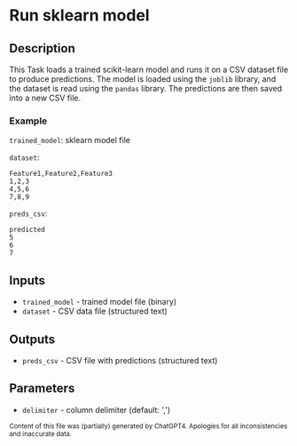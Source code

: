 # Run sklearn model
## Description
This Task loads a trained scikit-learn model and runs it on a CSV dataset file to produce predictions. The model is loaded using the `joblib` library, and the dataset is read using the `pandas` library. The predictions are then saved into a new CSV file.

### Example
`trained_model`: sklearn model file

`dataset`:
```csv
Feature1,Feature2,Feature3
1,2,3
4,5,6
7,8,9
```

`preds_csv`:
```csv
predicted
5
6
7
```

## Inputs
- `trained_model` - trained model file (binary)
- `dataset` - CSV data file (structured text)

## Outputs
- `preds_csv` - CSV file with predictions (structured text)

## Parameters
- `delimiter` - column delimiter (default: ',')

<sub>Content of this file was (partially) generated by ChatGPT4. Apologies for all inconsistencies and inaccurate data.</sub>